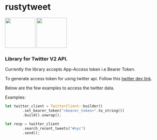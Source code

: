 # rustytweet

<span>
<img src="https://www.rust-lang.org/static/images/rust-social.jpg" height=100>
<img src="https://upload.wikimedia.org/wikipedia/sco/9/9f/Twitter_bird_logo_2012.svg" height=100>
</span>
</br>

### Library for Twitter V2 API.

Currently the library accepts App-Access token i.e Bearer Token.

To generate access token for using twitter api. Follow this [twitter dev link](https://developer.twitter.com/en/docs/authentication/oauth-2-0/application-only).

Below are the few examples to access the twitter data.

Examples:

```rust
let twitter_client = TwitterClient::builder()
        .set_bearer_token("<bearer_token>".to_string())
        .build().unwrap();

let resp = twitter_client
        .search_recent_tweets("#nyc")
        .send();

```

